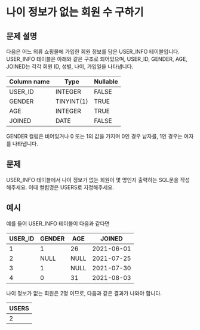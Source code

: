 # 나이 정보가 없는 회원 수 구하기


## 문제 설명

다음은 어느 의류 쇼핑몰에 가입한 회원 정보를 담은 USER_INFO 테이블입니다. USER_INFO 테이블은 아래와 같은 구조로 되어있으며, USER_ID, GENDER, AGE, JOINED는 각각 회원 ID, 성별, 나이, 가입일을 나타냅니다.

|Column name|Type|Nullable|
|------|----------|--------|
|USER_ID|INTEGER|FALSE|
|GENDER|TINYINT(1)|TRUE|
|AGE|INTEGER|TRUE|
|JOINED|DATE|FALSE|

GENDER 컬럼은 비어있거나 0 또는 1의 값을 가지며 0인 경우 남자를, 1인 경우는 여자를 나타냅니다.


## 문제

USER_INFO 테이블에서 나이 정보가 없는 회원이 몇 명인지 출력하는 SQL문을 작성해주세요. 이때 컬럼명은 USERS로 지정해주세요.


## 예시

예를 들어 USER_INFO 테이블이 다음과 같다면

|USER_ID|GENDER|AGE|JOINED|
|-------|------|---|------|
|1|1|26|2021-06-01|
|2|NULL|NULL|2021-07-25|
|3|1|NULL|2021-07-30|
|4|0|31|2021-08-03|

나이 정보가 없는 회원은 2명 이므로, 다음과 같은 결과가 나와야 합니다.

|USERS|
|-----|
|2|